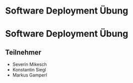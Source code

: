 # Software Deployment Übung
# Software Deployment Übung
## Teilnehmer
- Severin Mikesch
- Konstantin Siegl
- Markus Gamperl
